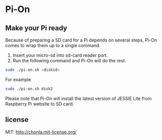 # Pi-On
Make your Pi ready
----

Because of preparing a SD card for a Pi depends on several steps, Pi-On comes to wrap them up to a single command.

1. Insert your micro-sd into sd-card reader port.
2. Run the following command and Pi-On will do the rest.

```sh
sudo ./pi-on.sh <diskid>
```

For example
```sh
sudo ./pi-on.sh disk2
```

Please note that Pi-On will install the latest version of JESSIE Lite from Raspberry Pi website to SD card.

## license
MIT: <http://chonla.mit-license.org/>
